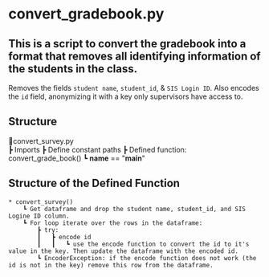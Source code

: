 # convert_gradebook.py

## This is a script to convert the gradebook into a format that removes all identifying information of the students in the class.
Removes the fields `student name`, `student_id`, & `SIS Login ID`. Also encodes the `id` field, anonymizing it with a key only supervisors have access to.

## Structure
📜convert_survey.py  
┣ Imports
┣ Define constant paths
┣ Defined function: convert_grade_book()
┗ __name__ == "__main__"

## Structure of the Defined Function
    * convert_survey()
        ┗ Get dataframe and drop the student name, student_id, and SIS Logine ID column.
        ┗ For loop iterate over the rows in the dataframe:
            ┣ try:
            ┃   ┣ encode id
            ┃   ┃   ┗ use the encode function to convert the id to it's value in the key. Then update the dataframe with the encoded id.
            ┗ EncoderException: if the encode function does not work (the id is not in the key) remove this row from the dataframe.